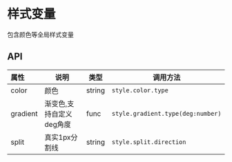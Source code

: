 # 样式变量

包含颜色等全局样式变量

## API

| 属性       | 说明             | 类型     | 调用方法                                     |
| :------- | -------------- | ------ | ---------------------------------------- |
| color    | 颜色             | string | `style.color.type`               |
| gradient | 渐变色,支持自定义deg角度 | func   | `style.gradient.type(deg:number)` |
| split | 真实1px分割线 | string   | `style.split.direction` |
